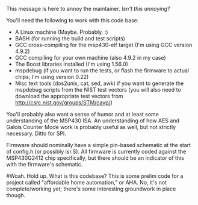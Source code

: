 This message is here to annoy the maintainer. _Isn't this annoying?_

You'll need the following to work with this code base:
- A Linux machine (Maybe. Probably. :)
- BASH (for running the build and test scripts)
- GCC cross-compiling for the msp430-elf target (I'm using GCC version 4.9.2)
- GCC compiling for your own machine (also 4.9.2 in my case)
- The Boost libraries installed (I'm using 1.56.0)
- mspdebug (if you want to run the tests, or flash the firmware to actual chips; I'm using version 0.22)
- Misc text tools (dos2unix, cat, sed, awk) if you want to generate the mspdebug scripts from the NIST test vectors (you will also need to download the appropriate test vectors from http://csrc.nist.gov/groups/STM/cavp/)

You'll probably also want a sense of humor and at least some understanding of the MSP430 ISA. An understanding of how AES and Galois Counter Mode work is probably useful as well, but not strictly necessary. Ditto for SPI.

Firmware should nominally have a simple pin-based schematic at the start of config.h (or possibly isr.S). All firmware is currently coded against the MSP430G2412 chip specifically, but there should be an indicator of this with the firmware's schematic.

#Woah. Hold up. What is this codebase?
This is some prelim code for a project called "affordable home automation," or AHA. No, it's not complete/working yet; there's some interesting groundwork in place though.
